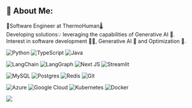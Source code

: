 ## 💫 About Me:
🔧Software Engineer at ThermoHuman🌡️ <br>Developing solutions💡 leveraging the capabilities of Generative AI 🧠. <br>Interest in software development 👨‍💻, Generative AI 🧠 and Optimization 🚀.

![Python](https://img.shields.io/badge/python-3670A0?style=for-the-badge&logo=python&logoColor=ffdd54) 
![TypeScript](https://img.shields.io/badge/typescript-%23007ACC.svg?style=for-the-badge&logo=typescript&logoColor=white) 
![Java](https://img.shields.io/badge/java-%23ED8B00.svg?style=for-the-badge&logo=openjdk&logoColor=white) 

![LangChain](https://img.shields.io/badge/langchain-darkgreen?style=for-the-badge&logo=langchain)
![LangGraph](https://img.shields.io/badge/langgraph-green?style=for-the-badge&logo=langgraph)
![Next JS](https://img.shields.io/badge/Next-black?style=for-the-badge&logo=next.js&logoColor=white) 
![Streamlit](https://img.shields.io/badge/Streamlit-%23FE4B4B.svg?style=for-the-badge&logo=streamlit&logoColor=white) 

![MySQL](https://img.shields.io/badge/mysql-4479A1.svg?style=for-the-badge&logo=mysql&logoColor=white) 
![Postgres](https://img.shields.io/badge/postgres-%23316192.svg?style=for-the-badge&logo=postgresql&logoColor=white) 
![Redis](https://img.shields.io/badge/redis-%23DD0031.svg?style=for-the-badge&logo=redis&logoColor=white)
![Git](https://img.shields.io/badge/git-%23F05033.svg?style=for-the-badge&logo=git&logoColor=white)

![Azure](https://img.shields.io/badge/azure-%230072C6.svg?style=for-the-badge&logo=microsoftazure&logoColor=white) 
![Google Cloud](https://img.shields.io/badge/GoogleCloud-%234285F4.svg?style=for-the-badge&logo=google-cloud&logoColor=white) 
![Kubernetes](https://img.shields.io/badge/kubernetes-%23326ce5.svg?style=for-the-badge&logo=kubernetes&logoColor=white) 
![Docker](https://img.shields.io/badge/docker-%23326ce5.svg?style=for-the-badge&logo=docker&logoColor=white)

![](https://github-profile-trophy.vercel.app/?username=botij0&theme=dracula&no-frame=false&no-bg=true&margin-w=4)
